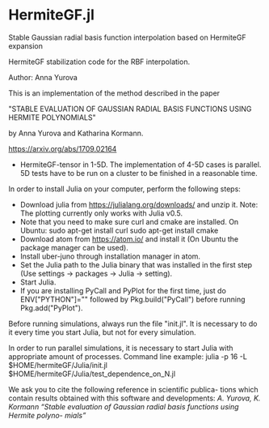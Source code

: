 # HermiteGF.jl

Stable Gaussian radial basis function interpolation based on HermiteGF expansion

HermiteGF stabilization code for the RBF interpolation. 

Author: Anna Yurova

This is an implementation of the method described in the paper

"STABLE EVALUATION OF GAUSSIAN RADIAL BASIS FUNCTIONS USING HERMITE POLYNOMIALS"

by Anna Yurova and Katharina Kormann.

https://arxiv.org/abs/1709.02164

- HermiteGF-tensor in 1-5D. The implementation of 4-5D cases is parallel. 5D tests have to be run on a cluster to be finished in a reasonable time.

In order to install Julia on your computer, perform the following steps:

- Download julia from https://julialang.org/downloads/ and unzip it.  Note: The plotting currently only works with Julia v0.5.
- Note that you need to make sure curl and cmake are installed. On Ubuntu:
  sudo apt-get install curl
  sudo apt-get install cmake
- Download atom from https://atom.io/ and install it (On Ubuntu the package manager can be used).
- Install uber-juno through installation manager in atom.
- Set the Julia path to the Julia binary that was installed in the first step (Use settings -> packages -> Julia -> setting).
- Start Julia.
- If you are installing PyCall and PyPlot for the first time, just do ENV["PYTHON"]="" followed by Pkg.build("PyCall") before running Pkg.add("PyPlot").

Before running simulations, always run the file "init.jl". It is necessary to do it every time you start Julia, but not for every simulation.

In order to run parallel simulations, it is necessary to start Julia with appropriate amount of processes. Command line example:
julia -p 16 -L $HOME/hermiteGF/Julia/init.jl $HOME/hermiteGF/Julia/test_dependence_on_N.jl

We ask you to cite the following reference in scientific publica-
tions which contain results obtained with this software and developments:
*A. Yurova, K. Kormann
“Stable evaluation of Gaussian radial basis functions using Hermite polyno-
mials”*
